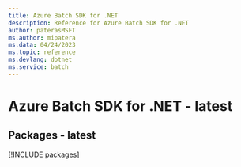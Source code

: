 ```yaml
---
title: Azure Batch SDK for .NET
description: Reference for Azure Batch SDK for .NET
author: paterasMSFT
ms.author: mipatera
ms.data: 04/24/2023
ms.topic: reference
ms.devlang: dotnet
ms.service: batch
---
```

# Azure Batch SDK for .NET - latest
## Packages - latest
[!INCLUDE [packages](batch-index.md)]